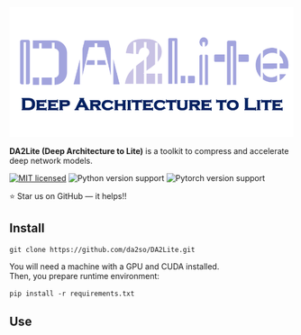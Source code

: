 <p align="center">
<img src="docs/img/da2lite_logo.png" width="600"/>
</p>


**DA2Lite (Deep Architecture to Lite)** is a toolkit to compress and accelerate deep network models.

[![MIT licensed](https://img.shields.io/badge/license-MIT-brightgreen.svg)](LICENSE)
![Python version support](https://img.shields.io/badge/python-3.6-blue.svg)
![Pytorch version support](https://img.shields.io/badge/PyTorch-1.7.0-red.svg)

:star: Star us on GitHub — it helps!!


## Install


   ```shell
   git clone https://github.com/da2so/DA2Lite.git
   ```

You will need a machine with a GPU and CUDA installed.  
Then, you prepare runtime environment:

   ```shell
   pip install -r requirements.txt
   ```

## Use
